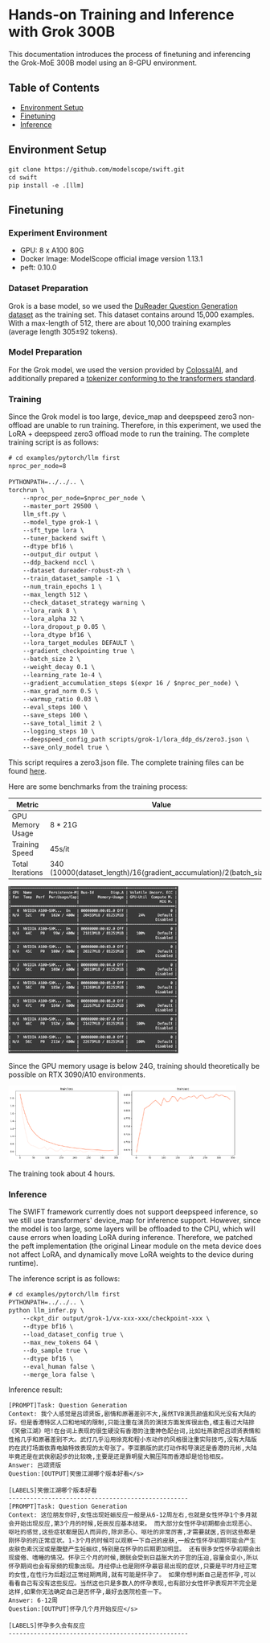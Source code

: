 # Hands-on Training and Inference with Grok 300B

This documentation introduces the process of finetuning and inferencing the Grok-MoE 300B model using an 8-GPU environment.

## Table of Contents
- [Environment Setup](#environment-setup)
- [Finetuning](#finetuning)
- [Inference](#inference)

## Environment Setup
```shell
git clone https://github.com/modelscope/swift.git
cd swift
pip install -e .[llm]
```

## Finetuning

### Experiment Environment

- GPU: 8 x A100 80G
- Docker Image: ModelScope official image version 1.13.1
- peft: 0.10.0

### Dataset Preparation

Grok is a base model, so we used the [DuReader Question Generation dataset](https://www.modelscope.cn/datasets/modelscope/DuReader_robust-QG/summary) as the training set. This dataset contains around 15,000 examples. With a max-length of 512, there are about 10,000 training examples (average length 305±92 tokens).

### Model Preparation

For the Grok model, we used the version provided by [ColossalAI](https://www.modelscope.cn/models/colossalai/grok-1-pytorch/summary), and additionally prepared a [tokenizer conforming to the transformers standard](https://www.modelscope.cn/models/AI-ModelScope/grok-1-tokenizer/summary).

### Training

Since the Grok model is too large, device_map and deepspeed zero3 non-offload are unable to run training. Therefore, in this experiment, we used the LoRA + deepspeed zero3 offload mode to run the training. The complete training script is as follows:

```shell
# cd examples/pytorch/llm first
nproc_per_node=8

PYTHONPATH=../../.. \
torchrun \
    --nproc_per_node=$nproc_per_node \
    --master_port 29500 \
    llm_sft.py \
    --model_type grok-1 \
    --sft_type lora \
    --tuner_backend swift \
    --dtype bf16 \
    --output_dir output \
    --ddp_backend nccl \
    --dataset dureader-robust-zh \
    --train_dataset_sample -1 \
    --num_train_epochs 1 \
    --max_length 512 \
    --check_dataset_strategy warning \
    --lora_rank 8 \
    --lora_alpha 32 \
    --lora_dropout_p 0.05 \
    --lora_dtype bf16 \
    --lora_target_modules DEFAULT \
    --gradient_checkpointing true \
    --batch_size 2 \
    --weight_decay 0.1 \
    --learning_rate 1e-4 \
    --gradient_accumulation_steps $(expr 16 / $nproc_per_node) \
    --max_grad_norm 0.5 \
    --warmup_ratio 0.03 \
    --eval_steps 100 \
    --save_steps 100 \
    --save_total_limit 2 \
    --logging_steps 10 \
    --deepspeed_config_path scripts/grok-1/lora_ddp_ds/zero3.json \
    --save_only_model true \
```

This script requires a zero3.json file. The complete training files can be found [here](https://github.com/modelscope/swift/tree/main/examples/pytorch/llm/scripts/grok-1/lora_ddp_ds).

Here are some benchmarks from the training process:

| Metric        | Value                                                        |
|---------------|------------------------------------------------------------|
| GPU Memory Usage | 8 * 21G                                                    |
| Training Speed   | 45s/it                                                      |
| Total Iterations | 340 (10000(dataset_length)/16(gradient_accumulation)/2(batch_size)) |

<img src="../../resources/image-20240329122854204.png" alt="image-20240329122854204" style="zoom: 33%;" />

Since the GPU memory usage is below 24G, training should theoretically be possible on RTX 3090/A10 environments.

<img src="../../resources/grok_train_loss.png" alt="train_loss (1)" style="zoom:33%;" />

<img src="../../resources/grok_train_acc.png" alt="train_acc" style="zoom:33%;" />

The training took about 4 hours.

### Inference

The SWIFT framework currently does not support deepspeed inference, so we still use transformers' device_map for inference support. However, since the model is too large, some layers will be offloaded to the CPU, which will cause errors when loading LoRA during inference. Therefore, we patched the peft implementation (the original Linear module on the meta device does not affect LoRA, and dynamically move LoRA weights to the device during runtime).

The inference script is as follows:

```shell
# cd examples/pytorch/llm first
PYTHONPATH=../../.. \
python llm_infer.py \
    --ckpt_dir output/grok-1/vx-xxx-xxx/checkpoint-xxx \
    --dtype bf16 \
    --load_dataset_config true \
    --max_new_tokens 64 \
    --do_sample true \
    --dtype bf16 \
    --eval_human false \
    --merge_lora false \
```

Inference result:

```text
[PROMPT]Task: Question Generation
Context: 我个人感觉是吕颂贤版,剧情和原著差别不大,虽然TVB演员颜值和风光没有大陆的好。但是香港特区人口和地域的限制,只能注重在演员的演技方面发挥很出色,楼主看过大陆排《笑傲江湖》吧!在台词上表现的很生硬没有香港的注重神色配台词,比如杜燕歌把吕颂贤表情和性格几乎和原著差别不大。武打几乎沿用徐克和程小东动作的风格很注重实际技巧,没有大陆版的在武打场面依靠电脑特效表现的太夸张了。李亚鹏版的武打动作和导演还是香港的元彬,大陆毕竟还是在武侠剧起步的比较晚,主要是还是靠明星大腕压阵而香港却是恰恰相反。
Answer: 吕颂贤版
Question:[OUTPUT]笑傲江湖哪个版本好看</s>

[LABELS]笑傲江湖哪个版本好看
--------------------------------------------------
[PROMPT]Task: Question Generation
Context: 这位朋友你好,女性出现妊娠反应一般是从6-12周左右,也就是女性怀孕1个多月就会开始出现反应,第3个月的时候,妊辰反应基本结束。 而大部分女性怀孕初期都会出现恶心、呕吐的感觉,这些症状都是因人而异的,除非恶心、呕吐的非常厉害,才需要就医,否则这些都是刚怀孕的的正常症状。1-3个月的时候可以观察一下自己的皮肤,一般女性怀孕初期可能会产生皮肤色素沉淀或是腹壁产生妊娠纹,特别是在怀孕的后期更加明显。 还有很多女性怀孕初期会出现疲倦、嗜睡的情况。怀孕三个月的时候,膀胱会受到日益胀大的子宫的压迫,容量会变小,所以怀孕期间也会有尿频的现象出现。月经停止也是刚怀孕最容易出现的症状,只要是平时月经正常的女性,在性行为后超过正常经期两周,就有可能是怀孕了。 如果你想判断自己是否怀孕,可以看看自己有没有这些反应。当然这也只是多数人的怀孕表现,也有部分女性怀孕表现并不完全是这样,如果你无法确定自己是否怀孕,最好去医院检查一下。
Answer: 6-12周
Question:[OUTPUT]怀孕几个月开始反应</s>

[LABELS]怀孕多久会有反应
--------------------------------------------------
```
